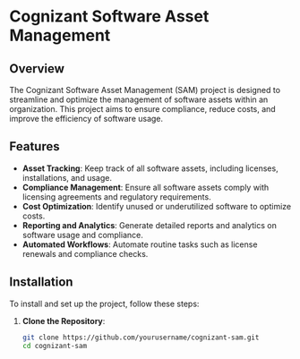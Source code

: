 # Cognizant Software Asset Management

## Overview
The Cognizant Software Asset Management (SAM) project is designed to streamline and optimize the management of software assets within an organization. This project aims to ensure compliance, reduce costs, and improve the efficiency of software usage.

## Features
- **Asset Tracking**: Keep track of all software assets, including licenses, installations, and usage.
- **Compliance Management**: Ensure all software assets comply with licensing agreements and regulatory requirements.
- **Cost Optimization**: Identify unused or underutilized software to optimize costs.
- **Reporting and Analytics**: Generate detailed reports and analytics on software usage and compliance.
- **Automated Workflows**: Automate routine tasks such as license renewals and compliance checks.

## Installation
To install and set up the project, follow these steps:

1. **Clone the Repository**:
   ```bash
   git clone https://github.com/yourusername/cognizant-sam.git
   cd cognizant-sam
   ```
